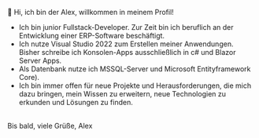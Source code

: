 👋 Hi, ich bin der Alex, willkommen in meinem Profil!
- Ich bin junior Fullstack-Developer. Zur Zeit bin ich beruflich an der Entwicklung einer ERP-Software beschäftigt.
- Ich nutze Visual Studio 2022 zum Erstellen meiner Anwendungen. Bisher schreibe ich Konsolen-Apps ausschließlich in c# und Blazor Server Apps.
- Als Datenbank nutze ich MSSQL-Server und Microsoft Entityframework Core).
- Ich bin immer offen für neue Projekte und Herausforderungen, die mich dazu bringen, mein Wissen zu erweitern, neue Technologien zu erkunden und Lösungen zu finden.
<br>
Bis bald, viele Grüße, Alex

<!---
Alessandro1081/Alessandro1081 is a ✨ special ✨ repository because its `README.md` (this file) appears on your GitHub profile.
You can click the Preview link to take a look at your changes.
--->
